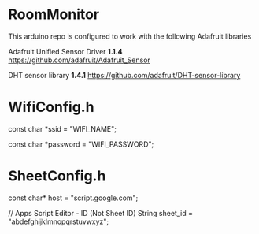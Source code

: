# RoomMonitor


This arduino repo is configured to work with the following Adafruit libraries

Adafruit Unified Sensor Driver **1.1.4**
https://github.com/adafruit/Adafruit_Sensor



DHT sensor library **1.4.1**
https://github.com/adafruit/DHT-sensor-library




# WifiConfig.h

const char *ssid     = "WIFI_NAME";

const char *password = "WIFI_PASSWORD";



# SheetConfig.h

const char* host = "script.google.com";

// Apps Script Editor -  ID (Not Sheet ID)
String sheet_id = "abdefghijklmnopqrstuvwxyz";




